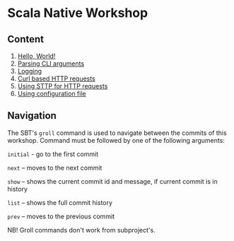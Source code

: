 # Scala Native Workshop

## Content

1. [Hello, World!](./1_hello_world.md)
1. [Parsing CLI arguments](./2_parsing_cli.md)
1. [Logging](./3_logging.md)
1. [Curl based HTTP requests](./4_curl_request.md)
1. [Using STTP for HTTP requests](./5_sttp.md)
1. [Using configuration file](./6_configuration_file.md)

## Navigation

The SBT's `groll` command is used to navigate between the commits of this workshop.
Command must be followed by one of the following arguments:

`initial` - go to the first commit

`next`    – moves to the next commit

`show`    – shows the current commit id and message, if current commit is in history

`list`    – shows the full commit history

`prev`    – moves to the previous commit

NB! Groll commands don't work from subproject's.
